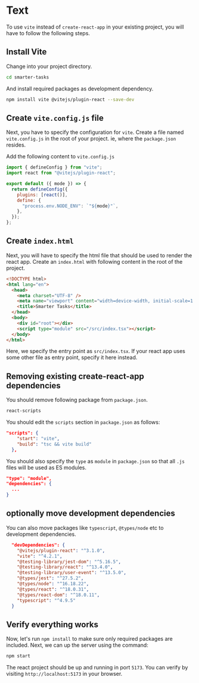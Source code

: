 # Text

To use `vite` instead of `create-react-app` in your existing project, you will have to follow the following steps.

## Install Vite

Change into your project directory.

```sh
cd smarter-tasks
```

And install required packages as development dependency.

```sh
npm install vite @vitejs/plugin-react --save-dev
```

## Create `vite.config.js` file

Next, you have to specify the configuration for `vite`. Create a file named `vite.config.js` in the root of your project. ie, where the `package.json` resides.

Add the following content to `vite.config.js`

```js
import { defineConfig } from "vite";
import react from "@vitejs/plugin-react";

export default ({ mode }) => {
  return defineConfig({
    plugins: [react()],
    define: {
      "process.env.NODE_ENV": `"${mode}"`,
    },
  });
};
```

## Create `index.html`

Next, you will have to specify the html file that should be used to render the react app. Create an `index.html` with following content in the root of the project.

```html
<!DOCTYPE html>
<html lang="en">
  <head>
    <meta charset="UTF-8" />
    <meta name="viewport" content="width=device-width, initial-scale=1.0" />
    <title>Smarter Tasks</title>
  </head>
  <body>
    <div id="root"></div>
    <script type="module" src="/src/index.tsx"></script>
  </body>
</html>
```

Here, we specify the entry point as `src/index.tsx`. If your react app uses some other file as entry point, specify it here instead.

## Removing existing create-react-app dependencies

You should remove following package from `package.json`.

```sh
react-scripts
```

You should edit the `scripts` section in `package.json` as follows:

```json
"scripts": {
    "start": "vite",
    "build": "tsc && vite build"
  },
```

You should also specify the `type` as `module` in `package.json` so that all `.js` files will be used as ES modules.

```json
"type": "module",
"dependencies": {
  ...
}
```

## optionally move development dependencies

You can also move packages like `typescript`, `@types/node` etc to development dependencies.

```json
  "devDependencies": {
    "@vitejs/plugin-react": "^3.1.0",
    "vite": "^4.2.1",
    "@testing-library/jest-dom": "^5.16.5",
    "@testing-library/react": "^13.4.0",
    "@testing-library/user-event": "^13.5.0",
    "@types/jest": "^27.5.2",
    "@types/node": "^16.18.22",
    "@types/react": "^18.0.31",
    "@types/react-dom": "^18.0.11",
    "typescript": "^4.9.5"
  }

```

## Verify everything works

Now, let's run `npm install` to make sure only required packages are included. Next, we can up the server using the command:

```sh
npm start
```

The react project should be up and running in port `5173`. You can verify by visiting `http://localhost:5173` in your browser.
